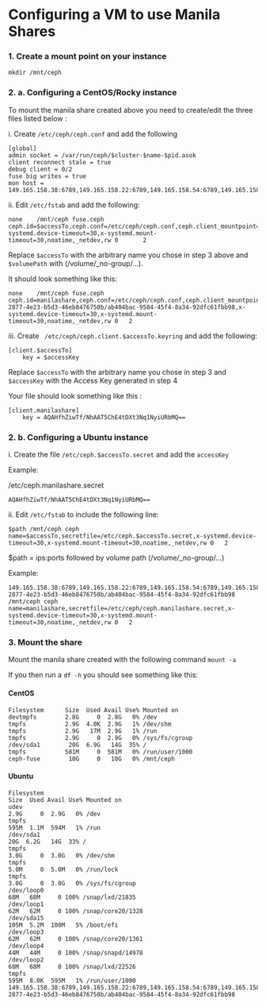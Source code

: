 # Configuring a VM to use Manila Shares

### 1. Create a mount point on your instance 
```
mkdir /mnt/ceph
```

### 2. a. Configuring a CentOS/Rocky instance

To mount the manila share created above you need to create/edit the three files listed below :

i. Create `/etc/ceph/ceph.conf` and add the following

```
[global]
admin socket = /var/run/ceph/$cluster-$name-$pid.asok
client reconnect stale = true
debug client = 0/2
fuse big writes = true
mon host = 149.165.158.38:6789,149.165.158.22:6789,149.165.158.54:6789,149.165.158.70:6789,149.165.158.86:6789
```

ii. Edit `/etc/fstab` and add the following:

```
none    /mnt/ceph fuse.ceph   ceph.id=$accessTo,ceph.conf=/etc/ceph/ceph.conf,ceph.client_mountpoint=$volumePath,x-systemd.device-timeout=30,x-systemd.mount-timeout=30,noatime,_netdev,rw 0       2
```
Replace `$accessTo` with the arbitrary name you chose in step 3 above and `$volumePath` with (/volume/\_no-group/...).

It should look something like this:

```
none    /mnt/ceph fuse.ceph   ceph.id=manilashare,ceph.conf=/etc/ceph/ceph.conf,ceph.client_mountpoint=/volumes/_nogroup/fe4f8ad4-2877-4e23-b5d3-46eb8476750b/ab404bac-9584-45f4-8a34-92dfc61fbb98,x-systemd.device-timeout=30,x-systemd.mount-timeout=30,noatime,_netdev,rw 0   2
```

iii. Create ` /etc/ceph/ceph.client.$accessTo.keyring` and add the following:

```
[client.$accessTo]
    key = $accessKey
```
Replace `$accessTo` with the arbitrary name you chose in step 3 and `$accessKey` with the Access Key generated in step 4

Your file should look something like this :

```
[client.manilashare]
    key = AQAHfhZiwTf/NhAAT5ChE4tDXt3Nq1NyiURbMQ==
```

### 2. b. Configuring a Ubuntu instance

i. Create the file `/etc/ceph.$accessTo.secret` and add the `accessKey`

Example:

/etc/ceph.manilashare.secret

```
AQAHfhZiwTf/NhAAT5ChE4tDXt3Nq1NyiURbMQ==

```

ii. Edit `/etc/fstab` to include the following line:

```
$path /mnt/ceph ceph name=$accessTo,secretfile=/etc/ceph.$accessTo.secret,x-systemd.device-timeout=30,x-systemd.mount-timeout=30,noatime,_netdev,rw 0   2
```
$path = ips:ports followed by volume path (/volume/\_no-group/...)

Example:

```
149.165.158.38:6789,149.165.158.22:6789,149.165.158.54:6789,149.165.158.70:6789,149.165.158.86:6789:/volumes/_nogroup/fe4f8ad4-2877-4e23-b5d3-46eb8476750b/ab404bac-9584-45f4-8a34-92dfc61fbb98 /mnt/ceph ceph name=manilashare,secretfile=/etc/ceph/ceph.manilashare.secret,x-systemd.device-timeout=30,x-systemd.mount-timeout=30,noatime,_netdev,rw 0   2
```

### 3. Mount the share

Mount the manila share created with the following command `mount -a`

If you then run a `df -h` you should see something like this:

#### CentOS

```
Filesystem      Size  Used Avail Use% Mounted on
devtmpfs        2.8G     0  2.8G   0% /dev
tmpfs           2.9G  4.0K  2.9G   1% /dev/shm
tmpfs           2.9G   17M  2.9G   1% /run
tmpfs           2.9G     0  2.9G   0% /sys/fs/cgroup
/dev/sda1        20G  6.9G   14G  35% /
tmpfs           581M     0  581M   0% /run/user/1000
ceph-fuse        10G     0   10G   0% /mnt/ceph
```
#### Ubuntu

```
Filesystem                                                                                                                                                                                               Size  Used Avail Use% Mounted on
udev                                                                                                                                                                                                     2.9G     0  2.9G   0% /dev
tmpfs                                                                                                                                                                                                    595M  1.1M  594M   1% /run
/dev/sda1                                                                                                                                                                                                 20G  6.2G   14G  33% /
tmpfs                                                                                                                                                                                                    3.0G     0  3.0G   0% /dev/shm
tmpfs                                                                                                                                                                                                    5.0M     0  5.0M   0% /run/lock
tmpfs                                                                                                                                                                                                    3.0G     0  3.0G   0% /sys/fs/cgroup
/dev/loop0                                                                                                                                                                                                68M   68M     0 100% /snap/lxd/21835
/dev/loop1                                                                                                                                                                                                62M   62M     0 100% /snap/core20/1328
/dev/sda15                                                                                                                                                                                               105M  5.2M  100M   5% /boot/efi
/dev/loop3                                                                                                                                                                                                62M   62M     0 100% /snap/core20/1361
/dev/loop4                                                                                                                                                                                                44M   44M     0 100% /snap/snapd/14978
/dev/loop2                                                                                                                                                                                                68M   68M     0 100% /snap/lxd/22526
tmpfs                                                                                                                                                                                                    595M  8.0K  595M   1% /run/user/1000
149.165.158.38:6789,149.165.158.22:6789,149.165.158.54:6789,149.165.158.70:6789,149.165.158.86:6789:/volumes/_nogroup/fe4f8ad4-2877-4e23-b5d3-46eb8476750b/ab404bac-9584-45f4-8a34-92dfc61fbb98
```


